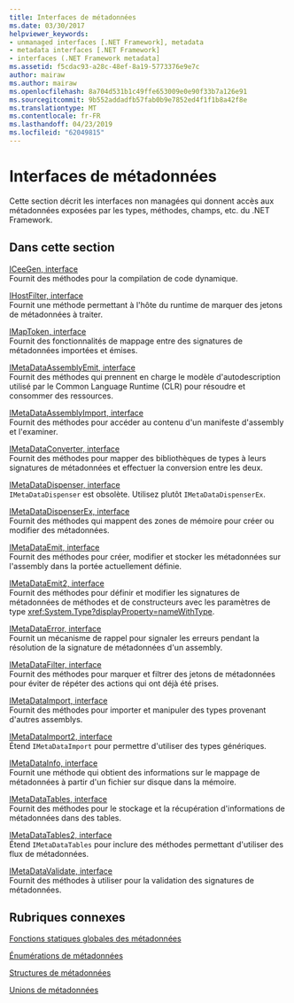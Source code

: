 ```yaml
---
title: Interfaces de métadonnées
ms.date: 03/30/2017
helpviewer_keywords:
- unmanaged interfaces [.NET Framework], metadata
- metadata interfaces [.NET Framework]
- interfaces (.NET Framework metadata]
ms.assetid: f5cdac93-a28c-48ef-8a19-5773376e9e7c
author: mairaw
ms.author: mairaw
ms.openlocfilehash: 8a704d531b1c49ffe653009e0e90f33b7a126e91
ms.sourcegitcommit: 9b552addadfb57fab0b9e7852ed4f1f1b8a42f8e
ms.translationtype: MT
ms.contentlocale: fr-FR
ms.lasthandoff: 04/23/2019
ms.locfileid: "62049815"
---
```

# <a name="metadata-interfaces"></a>Interfaces de métadonnées
Cette section décrit les interfaces non managées qui donnent accès aux métadonnées exposées par les types, méthodes, champs, etc. du .NET Framework.  
  
## <a name="in-this-section"></a>Dans cette section  
 [ICeeGen, interface](../../../../docs/framework/unmanaged-api/metadata/iceegen-interface.md)  
 Fournit des méthodes pour la compilation de code dynamique.  
  
 [IHostFilter, interface](../../../../docs/framework/unmanaged-api/metadata/ihostfilter-interface.md)  
 Fournit une méthode permettant à l'hôte du runtime de marquer des jetons de métadonnées à traiter.  
  
 [IMapToken, interface](../../../../docs/framework/unmanaged-api/metadata/imaptoken-interface.md)  
 Fournit des fonctionnalités de mappage entre des signatures de métadonnées importées et émises.  
  
 [IMetaDataAssemblyEmit, interface](../../../../docs/framework/unmanaged-api/metadata/imetadataassemblyemit-interface.md)  
 Fournit des méthodes qui prennent en charge le modèle d'autodescription utilisé par le Common Language Runtime (CLR) pour résoudre et consommer des ressources.  
  
 [IMetaDataAssemblyImport, interface](../../../../docs/framework/unmanaged-api/metadata/imetadataassemblyimport-interface.md)  
 Fournit des méthodes pour accéder au contenu d'un manifeste d'assembly et l'examiner.  
  
 [IMetaDataConverter, interface](../../../../docs/framework/unmanaged-api/metadata/imetadataconverter-interface.md)  
 Fournit des méthodes pour mapper des bibliothèques de types à leurs signatures de métadonnées et effectuer la conversion entre les deux.  
  
 [IMetaDataDispenser, interface](../../../../docs/framework/unmanaged-api/metadata/imetadatadispenser-interface.md)  
 `IMetaDataDispenser` est obsolète. Utilisez plutôt `IMetaDataDispenserEx`.  
  
 [IMetaDataDispenserEx, interface](../../../../docs/framework/unmanaged-api/metadata/imetadatadispenserex-interface.md)  
 Fournit des méthodes qui mappent des zones de mémoire pour créer ou modifier des métadonnées.  
  
 [IMetaDataEmit, interface](../../../../docs/framework/unmanaged-api/metadata/imetadataemit-interface.md)  
 Fournit des méthodes pour créer, modifier et stocker les métadonnées sur l'assembly dans la portée actuellement définie.  
  
 [IMetaDataEmit2, interface](../../../../docs/framework/unmanaged-api/metadata/imetadataemit2-interface.md)  
 Fournit des méthodes pour définir et modifier les signatures de métadonnées de méthodes et de constructeurs avec les paramètres de type <xref:System.Type?displayProperty=nameWithType>.  
  
 [IMetaDataError, interface](../../../../docs/framework/unmanaged-api/metadata/imetadataerror-interface.md)  
 Fournit un mécanisme de rappel pour signaler les erreurs pendant la résolution de la signature de métadonnées d'un assembly.  
  
 [IMetaDataFilter, interface](../../../../docs/framework/unmanaged-api/metadata/imetadatafilter-interface.md)  
 Fournit des méthodes pour marquer et filtrer des jetons de métadonnées pour éviter de répéter des actions qui ont déjà été prises.  
  
 [IMetaDataImport, interface](../../../../docs/framework/unmanaged-api/metadata/imetadataimport-interface.md)  
 Fournit des méthodes pour importer et manipuler des types provenant d'autres assemblys.  
  
 [IMetaDataImport2, interface](../../../../docs/framework/unmanaged-api/metadata/imetadataimport2-interface.md)  
 Étend `IMetaDataImport` pour permettre d'utiliser des types génériques.  
  
 [IMetaDataInfo, interface](../../../../docs/framework/unmanaged-api/metadata/imetadatainfo-interface.md)  
 Fournit une méthode qui obtient des informations sur le mappage de métadonnées à partir d'un fichier sur disque dans la mémoire.  
  
 [IMetaDataTables, interface](../../../../docs/framework/unmanaged-api/metadata/imetadatatables-interface.md)  
 Fournit des méthodes pour le stockage et la récupération d'informations de métadonnées dans des tables.  
  
 [IMetaDataTables2, interface](../../../../docs/framework/unmanaged-api/metadata/imetadatatables2-interface.md)  
 Étend `IMetaDataTables` pour inclure des méthodes permettant d'utiliser des flux de métadonnées.  
  
 [IMetaDataValidate, interface](../../../../docs/framework/unmanaged-api/metadata/imetadatavalidate-interface.md)  
 Fournit des méthodes à utiliser pour la validation des signatures de métadonnées.  
  
## <a name="related-sections"></a>Rubriques connexes  
 [Fonctions statiques globales des métadonnées](../../../../docs/framework/unmanaged-api/metadata/metadata-global-static-functions.md)  
  
 [Énumérations de métadonnées](../../../../docs/framework/unmanaged-api/metadata/metadata-enumerations.md)  
  
 [Structures de métadonnées](../../../../docs/framework/unmanaged-api/metadata/metadata-structures.md)  
  
 [Unions de métadonnées](../../../../docs/framework/unmanaged-api/metadata/metadata-unions.md)
